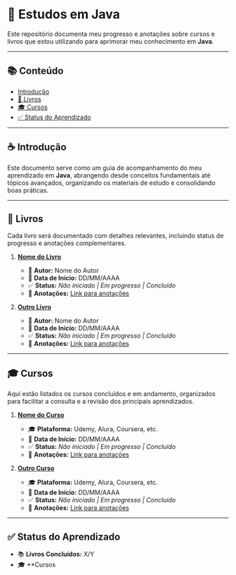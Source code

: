 # 🚀 Estudos em Java

Este repositório documenta meu progresso e anotações sobre cursos e livros que estou utilizando para aprimorar meu conhecimento em **Java**.

---

## 📚 Conteúdo

- [Introdução](#introdução)
- [📖 Livros](#livros)
- [🎓 Cursos](#cursos)
- [✅ Status do Aprendizado](#status-do-aprendizado)

---

## ☕ Introdução

Este documento serve como um guia de acompanhamento do meu aprendizado em **Java**, abrangendo desde conceitos fundamentais até tópicos avançados, organizando os materiais de estudo e consolidando boas práticas.

---

## 📖 Livros

Cada livro será documentado com detalhes relevantes, incluindo status de progresso e anotações complementares.

1. **[Nome do Livro](#)**  
   - 📌 **Autor:** Nome do Autor  
   - 📆 **Data de Início:** DD/MM/AAAA  
   - ✅ **Status:** *Não iniciado | Em progresso | Concluído*  
   - 📜 **Anotações:** [Link para anotações](#)

2. **[Outro Livro](#)**  
   - 📌 **Autor:** Nome do Autor  
   - 📆 **Data de Início:** DD/MM/AAAA  
   - ✅ **Status:** *Não iniciado | Em progresso | Concluído*  
   - 📜 **Anotações:** [Link para anotações](#)

---

## 🎓 Cursos

Aqui estão listados os cursos concluídos e em andamento, organizados para facilitar a consulta e a revisão dos principais aprendizados.

1. **[Nome do Curso](#)**  
   - 🎓 **Plataforma:** Udemy, Alura, Coursera, etc.  
   - 📆 **Data de Início:** DD/MM/AAAA  
   - ✅ **Status:** *Não iniciado | Em progresso | Concluído*  
   - 📜 **Anotações:** [Link para anotações](#)

2. **[Outro Curso](#)**  
   - 🎓 **Plataforma:** Udemy, Alura, Coursera, etc.  
   - 📆 **Data de Início:** DD/MM/AAAA  
   - ✅ **Status:** *Não iniciado | Em progresso | Concluído*  
   - 📜 **Anotações:** [Link para anotações](#)

---

## ✅ Status do Aprendizado

- 📚 **Livros Concluídos:** X/Y  
- 🎓 **Cursos
